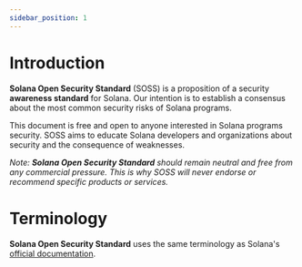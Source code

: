 ```yaml
---
sidebar_position: 1
---
```


# Introduction

**Solana Open Security Standard** (SOSS) is a proposition of a security **awareness standard** for Solana. Our intention is to establish a consensus about the most common security risks of Solana programs.

This document is free and open to anyone interested in Solana programs security. SOSS aims to educate Solana developers and organizations about security and the consequence of weaknesses. 

*Note: **Solana Open Security Standard** should remain neutral and free from any commercial pressure. This is why SOSS will never endorse or recommend specific products or services.*

# Terminology 

**Solana Open Security Standard** uses the same terminology as Solana's [official documentation](https://docs.solana.com/terminology).
